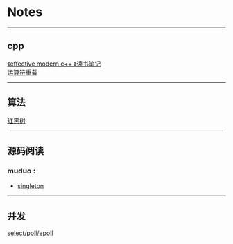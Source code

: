 # Notes
---

## cpp
[《effective modern c++ 》读书笔记](./cpp/effective_modern_c++.md) <br>
[运算符重载](./cpp/运算符重载.md)

---
## 算法
[红黑树](./algorithm/RedBlackTree.md) <br>


---
## 源码阅读

### muduo :
- [singleton](./muduo/单例Singleton.md) <br>

---
## 并发

[select/poll/epoll](./IO/select、poll、epoll.md)

